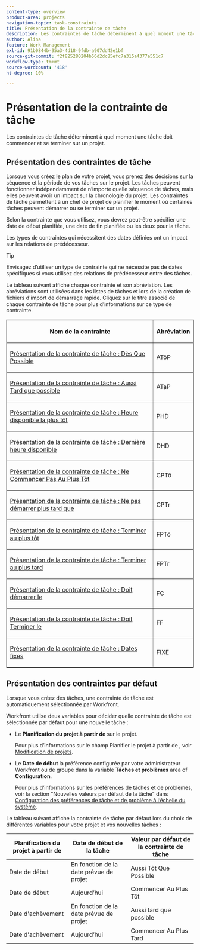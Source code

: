 ```yaml
---
content-type: overview
product-area: projects
navigation-topic: task-constraints
title: Présentation de la contrainte de tâche
description: Les contraintes de tâche déterminent à quel moment une tâche doit commencer et se terminer sur un projet.
author: Alina
feature: Work Management
exl-id: 91b0844b-95a3-4d18-9fdb-a907dd42e1bf
source-git-commit: f2f825280204b56d2dc85efc7a315a4377e551c7
workflow-type: tm+mt
source-wordcount: '418'
ht-degree: 10%

---
```


# Présentation de la contrainte de tâche

Les contraintes de tâche déterminent à quel moment une tâche doit commencer et se terminer sur un projet.

## Présentation des contraintes de tâche

Lorsque vous créez le plan de votre projet, vous prenez des décisions sur la séquence et la période de vos tâches sur le projet. Les tâches peuvent fonctionner indépendamment de n’importe quelle séquence de tâches, mais elles peuvent avoir un impact sur la chronologie du projet. Les contraintes de tâche permettent à un chef de projet de planifier le moment où certaines tâches peuvent démarrer ou se terminer sur un projet.

Selon la contrainte que vous utilisez, vous devrez peut-être spécifier une date de début planifiée, une date de fin planifiée ou les deux pour la tâche.

Les types de contraintes qui nécessitent des dates définies ont un impact sur les relations de prédécesseur.

>[!TIP]
>
>Envisagez d’utiliser un type de contrainte qui ne nécessite pas de dates spécifiques si vous utilisez des relations de prédécesseur entre des tâches.

Le tableau suivant affiche chaque contrainte et son abréviation. Les abréviations sont utilisées dans les listes de tâches et lors de la création de fichiers d&#39;import de démarrage rapide. Cliquez sur le titre associé de chaque contrainte de tâche pour plus d’informations sur ce type de contrainte.

<table border="1" cellspacing="15" cellpadding="1"> 
 <col> 
 <col> 
 <thead> 
  <tr> 
   <th> <p><strong>Nom de la contrainte</strong> </p> </th> 
   <th> <p><strong>Abréviation</strong> </p> </th> 
  </tr> 
 </thead> 
 <tbody> 
  <tr> 
   <td scope="col"> <p><a href="../../../manage-work/tasks/task-constraints/as-soon-as-possible.md" class="MCXref xref">Présentation de la contrainte de tâche : Dès Que Possible</a> </p> </td> 
   <td scope="col"> <p>ATôP</p> </td> 
  </tr> 
  <tr> 
   <td scope="col"> <p><a href="../../../manage-work/tasks/task-constraints/as-late-as-possible.md" class="MCXref xref">Présentation de la contrainte de tâche : Aussi Tard que possible </a> </p> </td> 
   <td scope="col"> <p>ATaP</p> </td> 
  </tr> 
  <tr> 
   <td scope="col"> <p><a href="../../../manage-work/tasks/task-constraints/earliest-available-time.md" class="MCXref xref">Présentation de la contrainte de tâche : Heure disponible la plus tôt</a> </p> </td> 
   <td scope="col"> <p>PHD</p> </td> 
  </tr> 
  <tr> 
   <td scope="col"> <p><a href="../../../manage-work/tasks/task-constraints/latest-available-time.md" class="MCXref xref">Présentation de la contrainte de tâche : Dernière heure disponible</a> </p> </td> 
   <td scope="col"> <p>DHD</p> </td> 
  </tr> 
  <tr> 
   <td scope="col"> <p><a href="../../../manage-work/tasks/task-constraints/start-no-earlier-than.md" class="MCXref xref">Présentation de la contrainte de tâche : Ne Commencer Pas Au Plus Tôt</a> </p> </td> 
   <td scope="col"> <p>CPTô</p> </td> 
  </tr> 
  <tr> 
   <td scope="col"> <p><a href="../../../manage-work/tasks/task-constraints/start-no-later-than.md" class="MCXref xref">Présentation de la contrainte de tâche : Ne pas démarrer plus tard que</a> </p> </td> 
   <td scope="col"> <p>CPTr</p> </td> 
  </tr> 
  <tr> 
   <td scope="col"> <p><a href="../../../manage-work/tasks/task-constraints/finish-no-earlier-than.md" class="MCXref xref">Présentation de la contrainte de tâche : Terminer au plus tôt</a> </p> </td> 
   <td scope="col"> <p>FPTô</p> </td> 
  </tr> 
  <tr> 
   <td scope="col"> <p><a href="../../../manage-work/tasks/task-constraints/finish-no-later-than.md" class="MCXref xref">Présentation de la contrainte de tâche : Terminer au plus tard</a> </p> </td> 
   <td scope="col"> <p>FPTr</p> </td> 
  </tr> 
  <tr> 
   <td> <p><a href="../../../manage-work/tasks/task-constraints/must-start-on.md" class="MCXref xref">Présentation de la contrainte de tâche : Doit démarrer le</a> </p> </td> 
   <td scope="col"> <p>FC</p> </td> 
  </tr> 
  <tr> 
   <td> <p><a href="../../../manage-work/tasks/task-constraints/must-finish-on.md" class="MCXref xref">Présentation de la contrainte de tâche : Doit Terminer le</a> </p> </td> 
   <td scope="col"> <p>FF</p> </td> 
  </tr> 
  <tr> 
   <td> <p><a href="../../../manage-work/tasks/task-constraints/fixed-dates.md" class="MCXref xref">Présentation de la contrainte de tâche : Dates fixes</a> </p> </td> 
   <td> <p>FIXE</p> </td> 
  </tr> 
 </tbody> 
</table>

## Présentation des contraintes par défaut

Lorsque vous créez des tâches, une contrainte de tâche est automatiquement sélectionnée par Workfront.

Workfront utilise deux variables pour décider quelle contrainte de tâche est sélectionnée par défaut pour une nouvelle tâche :

* Le **Planification du projet à partir de** sur le projet.

   Pour plus d’informations sur le champ Planifier le projet à partir de , voir [Modification de projets](../../../manage-work/projects/manage-projects/edit-projects.md).

* Le **Date de début** la préférence configurée par votre administrateur Workfront ou de groupe dans la variable **Tâches et problèmes** area of **Configuration**.

   Pour plus d’informations sur les préférences de tâches et de problèmes, voir la section &quot;Nouvelles valeurs par défaut de la tâche&quot; dans [Configuration des préférences de tâche et de problème à l’échelle du système](../../../administration-and-setup/set-up-workfront/configure-system-defaults/set-task-issue-preferences.md).

Le tableau suivant affiche la contrainte de tâche par défaut lors du choix de différentes variables pour votre projet et vos nouvelles tâches :

| Planification du projet à partir de | Date de début de la tâche | Valeur par défaut de la contrainte de tâche |
|---|---|---|
| Date de début | En fonction de la date prévue de projet | Aussi Tôt Que Possible |
| Date de début | Aujourd’hui | Commencer Au Plus Tôt |
| Date d&#39;achèvement | En fonction de la date prévue de projet | Aussi tard que possible |
| Date d&#39;achèvement | Aujourd’hui | Commencer Au Plus Tard |
